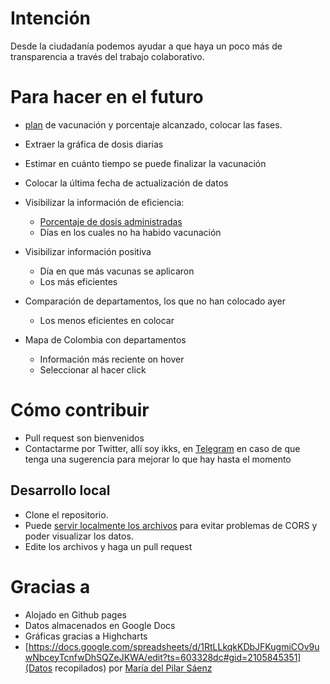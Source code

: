 # Intención

Desde la ciudadanía podemos ayudar a que haya un poco más de transparencia a través del trabajo colaborativo.

# Para hacer en el futuro

* [plan](https://twitter.com/mapisaro/status/1364800305020428292/photo/3) de vacunación y porcentaje alcanzado, colocar las fases.
* Extraer la gráfica de dosis diarias
* Estimar en cuánto tiempo se puede finalizar la vacunación
* Colocar la última fecha de actualización de datos
* Visibilizar la información de eficiencia:
    * [Porcentaje de dosis administradas](https://twitter.com/rundav5/status/1366560712349351936)
    * Días en los cuales no ha habido vacunación
* Visibilizar información positiva
    * Día en que más vacunas se aplicaron
    * Los más eficientes

* Comparación de departamentos, los que no han colocado ayer
    * Los menos eficientes en colocar

* Mapa de Colombia con departamentos
    * Información más reciente on hover
    * Seleccionar al hacer click

# Cómo contribuir

- Pull request son bienvenidos
- Contactarme por Twitter, allí soy ikks, en [Telegram](https://t.me/ikks0) en caso de que tenga una sugerencia para mejorar lo que hay hasta el momento

## Desarrollo local

- Clone el repositorio.
- Puede [servir localmente los archivos](https://developer.mozilla.org/en-US/docs/Learn/Common_questions/set_up_a_local_testing_server) para evitar problemas de CORS y poder visualizar los datos.
- Edite los archivos y haga un pull request

# Gracias a

* Alojado en Github pages
* Datos almacenados en Google Docs
* Gráficas gracias a Highcharts
* [https://docs.google.com/spreadsheets/d/1RtLLkqkKDbJFKugmiCOv9uwNbceyTcnfwDhSQZeJKWA/edit?ts=603328dc#gid=2105845351](Datos recopilados) por [María del Pilar Sáenz](https://twitter.com/mapisaro/)